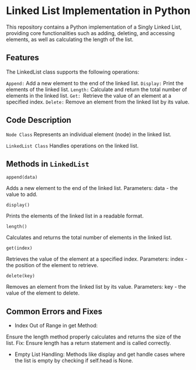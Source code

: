 # Linked List Implementation in Python

This repository contains a Python implementation of a Singly Linked List, providing core functionalities such as adding, deleting, and accessing elements, as well as calculating the length of the list. 

## Features

The LinkedList class supports the following operations:

`Append:` Add a new element to the end of the linked list.
`Display:` Print the elements of the linked list.
`Length:` Calculate and return the total number of elements in the linked list.
`Get: `Retrieve the value of an element at a specified index.
`Delete:` Remove an element from the linked list by its value.

## Code Description

`Node Class`
Represents an individual element (node) in the linked list.

`LinkedList Class`
Handles operations on the linked list.

## Methods in `LinkedList`

`append(data)`

Adds a new element to the end of the linked list.
Parameters: data - the value to add.

`display()`

Prints the elements of the linked list in a readable format.

`length()`

Calculates and returns the total number of elements in the linked list.

`get(index)`

Retrieves the value of the element at a specified index.
Parameters: index - the position of the element to retrieve.

`delete(key)`

Removes an element from the linked list by its value.
Parameters: key - the value of the element to delete.

## Common Errors and Fixes
- Index Out of Range in get Method:

Ensure the length method properly calculates and returns the size of the list.
Fix: Ensure length has a return statement and is called correctly.
- Empty List Handling:
Methods like display and get handle cases where the list is empty by checking if self.head is None.